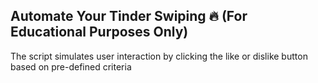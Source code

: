 ## **Automate Your Tinder Swiping 🔥** (For Educational Purposes Only)
The script simulates user interaction by clicking the like or dislike button based on pre-defined criteria

